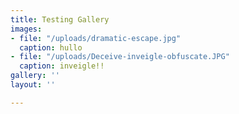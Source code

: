 ```yaml
---
title: Testing Gallery
images:
- file: "/uploads/dramatic-escape.jpg"
  caption: hullo
- file: "/uploads/Deceive-inveigle-obfuscate.JPG"
  caption: inveigle!!
gallery: ''
layout: ''

---
```

